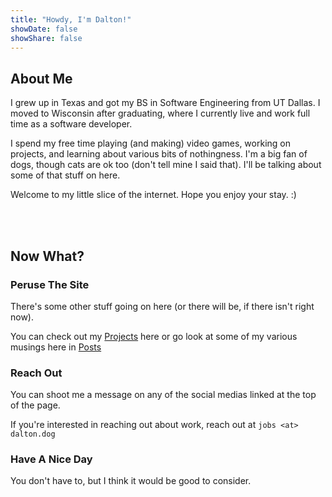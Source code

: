 ```yaml
---
title: "Howdy, I'm Dalton!"
showDate: false
showShare: false
---
```


## About Me

I grew up in Texas and got my BS in Software Engineering from UT Dallas. I moved to Wisconsin after graduating, where I currently live and work full time as a software developer.  
  
I spend my free time playing (and making) video games, working on projects, and learning about various bits of nothingness. I'm a big fan of dogs, though cats are ok too (don't tell mine I said that). I'll be talking about some of that stuff on here.

Welcome to my little slice of the internet. Hope you enjoy your stay. :)  

\
<br> 

## Now What?

### Peruse The Site

There's some other stuff going on here (or there will be, if there isn't right now).  
  
You can check out my [Projects](/projects) here or go look at some of my various musings here in [Posts](/posts)  

### Reach Out

You can shoot me a message on any of the social medias linked at the top of the page.  
  
If you're interested in reaching out about work, reach out at `jobs <at> dalton.dog`

### Have A Nice Day

You don't have to, but I think it would be good to consider.
